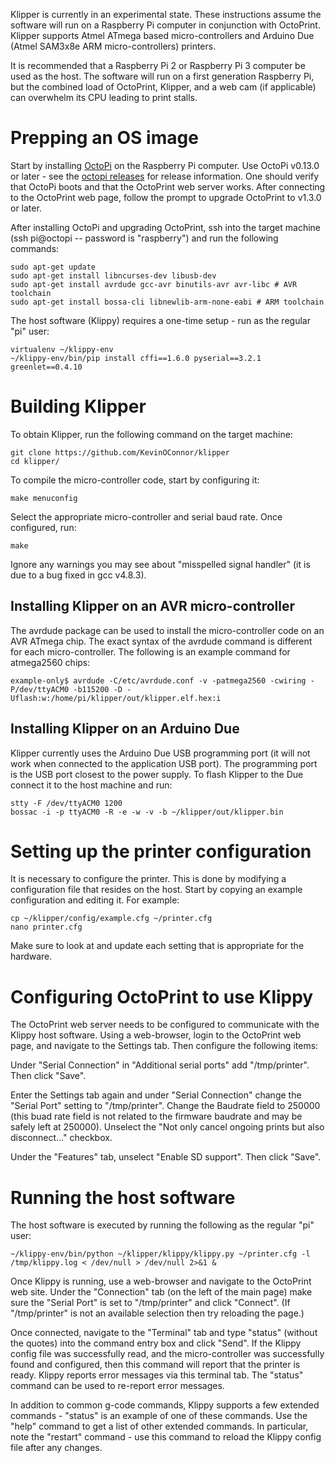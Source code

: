 Klipper is currently in an experimental state. These instructions
assume the software will run on a Raspberry Pi computer in conjunction
with OctoPrint. Klipper supports Atmel ATmega based micro-controllers
and Arduino Due (Atmel SAM3x8e ARM micro-controllers) printers.

It is recommended that a Raspberry Pi 2 or Raspberry Pi 3 computer be
used as the host. The software will run on a first generation
Raspberry Pi, but the combined load of OctoPrint, Klipper, and a web
cam (if applicable) can overwhelm its CPU leading to print stalls.

Prepping an OS image
====================

Start by installing [OctoPi](https://github.com/guysoft/OctoPi) on the
Raspberry Pi computer. Use OctoPi v0.13.0 or later - see the
[octopi releases](https://github.com/guysoft/OctoPi/releases) for
release information. One should verify that OctoPi boots and that the
OctoPrint web server works. After connecting to the OctoPrint web
page, follow the prompt to upgrade OctoPrint to v1.3.0 or later.

After installing OctoPi and upgrading OctoPrint, ssh into the target
machine (ssh pi@octopi -- password is "raspberry") and run the
following commands:

```
sudo apt-get update
sudo apt-get install libncurses-dev libusb-dev
sudo apt-get install avrdude gcc-avr binutils-avr avr-libc # AVR toolchain
sudo apt-get install bossa-cli libnewlib-arm-none-eabi # ARM toolchain
```

The host software (Klippy) requires a one-time setup - run as the
regular "pi" user:

```
virtualenv ~/klippy-env
~/klippy-env/bin/pip install cffi==1.6.0 pyserial==3.2.1 greenlet==0.4.10
```

Building Klipper
================

To obtain Klipper, run the following command on the target machine:

```
git clone https://github.com/KevinOConnor/klipper
cd klipper/
```

To compile the micro-controller code, start by configuring it:

```
make menuconfig
```

Select the appropriate micro-controller and serial baud rate. Once
configured, run:

```
make
```

Ignore any warnings you may see about "misspelled signal handler" (it
is due to a bug fixed in gcc v4.8.3).

Installing Klipper on an AVR micro-controller
---------------------------------------------

The avrdude package can be used to install the micro-controller code
on an AVR ATmega chip. The exact syntax of the avrdude command is
different for each micro-controller. The following is an example
command for atmega2560 chips:

```
example-only$ avrdude -C/etc/avrdude.conf -v -patmega2560 -cwiring -P/dev/ttyACM0 -b115200 -D -Uflash:w:/home/pi/klipper/out/klipper.elf.hex:i
```

Installing Klipper on an Arduino Due
------------------------------------

Klipper currently uses the Arduino Due USB programming port (it will
not work when connected to the application USB port). The programming
port is the USB port closest to the power supply. To flash Klipper to
the Due connect it to the host machine and run:

```
stty -F /dev/ttyACM0 1200
bossac -i -p ttyACM0 -R -e -w -v -b ~/klipper/out/klipper.bin
```

Setting up the printer configuration
====================================

It is necessary to configure the printer. This is done by modifying a
configuration file that resides on the host. Start by copying an
example configuration and editing it.  For example:

```
cp ~/klipper/config/example.cfg ~/printer.cfg
nano printer.cfg
```

Make sure to look at and update each setting that is appropriate for
the hardware.

Configuring OctoPrint to use Klippy
===================================

The OctoPrint web server needs to be configured to communicate with
the Klippy host software. Using a web-browser, login to the OctoPrint
web page, and navigate to the Settings tab. Then configure the
following items:

Under "Serial Connection" in "Additional serial ports" add
"/tmp/printer". Then click "Save".

Enter the Settings tab again and under "Serial Connection" change the
"Serial Port" setting to "/tmp/printer". Change the Baudrate field to
250000 (this buad rate field is not related to the firmware baudrate
and may be safely left at 250000). Unselect the "Not only cancel
ongoing prints but also disconnect..." checkbox.

Under the "Features" tab, unselect "Enable SD support". Then click
"Save".

Running the host software
=========================

The host software is executed by running the following as the regular
"pi" user:

```
~/klippy-env/bin/python ~/klipper/klippy/klippy.py ~/printer.cfg -l /tmp/klippy.log < /dev/null > /dev/null 2>&1 &
```

Once Klippy is running, use a web-browser and navigate to the
OctoPrint web site. Under the "Connection" tab (on the left of the
main page) make sure the "Serial Port" is set to "/tmp/printer" and
click "Connect". (If "/tmp/printer" is not an available selection then
try reloading the page.)

Once connected, navigate to the "Terminal" tab and type "status"
(without the quotes) into the command entry box and click "Send". If
the Klippy config file was successfully read, and the micro-controller
was successfully found and configured, then this command will report
that the printer is ready. Klippy reports error messages via this
terminal tab. The "status" command can be used to re-report error
messages.

In addition to common g-code commands, Klippy supports a few extended
commands - "status" is an example of one of these commands. Use the
"help" command to get a list of other extended commands. In
particular, note the "restart" command - use this command to reload
the Klippy config file after any changes.

